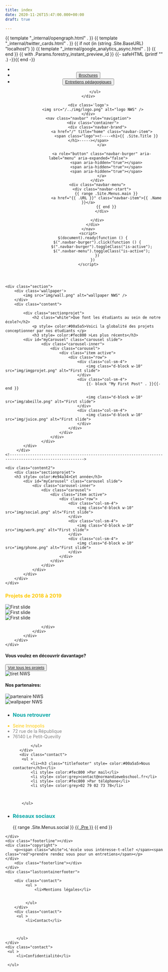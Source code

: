 ```yaml
---
title: index
date: 2020-11-26T15:47:00.000+00:00
draft: true

---
```

<head>

<meta charset="utf-8">

<meta name="viewport" content="width=device-width, initial-scale=1, viewport-fit=cover">

<title>{{ if not .IsHome }}{{ with .Title }}{{ . }} | {{ end }}{{ end }}{{ .Site.Title }}</title>

<meta name="description" content="{{ with .Description }}{{ . }}{{ else }}{{ with .Summary }}{{ . }}{{ else }}{{ .Site.Params.description }}{{end }}{{ end }}">

<link rel="canonical" href="{{ .Permalink }}" />

<link rel="stylesheet" href="[https://cdnjs.cloudflare.com/ajax/libs/bulma/0.7.4/css/bulma.min.css](https://cdnjs.cloudflare.com/ajax/libs/bulma/0.7.4/css/bulma.min.css "https://cdnjs.cloudflare.com/ajax/libs/bulma/0.7.4/css/bulma.min.css")">

<link rel="stylesheet" href='{{ absURL "css/bulma.min.css" }}'>

<link rel="stylesheet" href='{{ "css/style.css" | relURL }}'/>

  
 <link rel="stylesheet" href="[https://use.fontawesome.com/releases/v5.7.2/css/all.css](https://use.fontawesome.com/releases/v5.7.2/css/all.css "https://use.fontawesome.com/releases/v5.7.2/css/all.css")" integrity="sha384-fnmOCqbTlWIlj8LyTjo7mOUStjsKC4pOpQbqyi7RrhN7udi9RwhKkMHpvLbHG9Sr" crossorigin="anonymous"> <script src="[https://ajax.googleapis.com/ajax/libs/jquery/3.3.1/jquery.min.js](https://ajax.googleapis.com/ajax/libs/jquery/3.3.1/jquery.min.js "https://ajax.googleapis.com/ajax/libs/jquery/3.3.1/jquery.min.js")"></script> <link rel="stylesheet" href="[https://cdn.jsdelivr.net/npm/bootstrap@4.5.3/dist/css/bootstrap.min.css](https://cdn.jsdelivr.net/npm/bootstrap@4.5.3/dist/css/bootstrap.min.css "https://cdn.jsdelivr.net/npm/bootstrap@4.5.3/dist/css/bootstrap.min.css")" integrity="sha384-TX8t27EcRE3e/ihU7zmQxVncDAy5uIKz4rEkgIXeMed4M0jlfIDPvg6uqKI2xXr2" crossorigin="anonymous"> {{ template "_internal/opengraph.html" . }} {{ template "_internal/twitter_cards.html" . }} {{ if not (in (string .Site.BaseURL) "localhost") }} {{ template "_internal/google_analytics_async.html" . }} {{ end }} {{ with .Params.forestry_instant_preview_id }} {{- safeHTML (printf "<meta property='forestry_instant_preview_id' content='%s'>" .) -}}{{ end -}}
</head>
<header>
    <div class="firstline">
        <ul class="nav">
            <li class="nav-item">
                <a class="nav-link" href="#"><i class="fas fa-search"></i></a>
              </li>
            <li class="nav-item">
              <button class="button1" ><a class="nav-link" href="#">Brochures</a></button>
            </li>
            <li class="nav-item">
              <button class="button2"><a class="nav-link" href="#">Entretiens pédagogiques</a></button>
            </li>
            
          </ul>
    </div>
    
    <div class='logo'>
        <img src="/../img/logo.png" alt="logo NWS" />
    </div>
    <nav class="navbar" role="navigation">
        <div class="container">
            <div class="navbar-brand">
                <a href="/" title="home" class="navbar-item">
                    <span class="logo"><!----<h1>{{ .Site.Title }}</h1>-----></span>
                </a>
                
                <a role="button" class="navbar-burger" aria-label="menu" aria-expanded="false">
                    <span aria-hidden="true"></span>
                    <span aria-hidden="true"></span>
                    <span aria-hidden="true"></span>
                </a>
            </div>
            <div class="navbar-menu">
                <div class="navbar-start">
                    {{ range .Site.Menus.main }}
                    <a href="{{ .URL }}" class="navbar-item">{{ .Name }}</a>
                    {{ end }}
                </div>
                
            </div>
        </div>
    </nav>
    <script>
        $(document).ready(function () {
            $(".navbar-burger").click(function () {
                $(".navbar-burger").toggleClass("is-active");
                $(".navbar-menu").toggleClass("is-active");
            })
        })
    </script>
   
</header>
<div class="container">
    
    <div class="section">
        <div class='wallpaper'>
            <img src="img/wall.png" alt="wallpaper NWS" />
        </div>
        <div class="content">
 <!------------------------------------------------------------------------------------------------------->  

            <div class="sectionprojet">
                <h2 class="white">Que font les étudiants au sein de notre école?</h2>
                <p style= color:#00a5a5>Voici la globalité des projets conceptionner par nos étudiants </p>
                <h3 style= color:#fec800 >Les plus récents</h3>
            <div id="myCarousel" class="carousel slide">
                    <div class="carousel-inner">
                        <div class="carousel">
                            <div class="item active">
                                <div class="row">
                                    <div class="col-sm-4">
                                        <img class="d-block w-10" src="img/imgprojet.png" alt="First slide">
                                    </div>
                                    <div class="col-sm-4">
                                        {{- block "My First Post" . }}{{- end }}
                                       
                                        <img class="d-block w-10" src="img/abeille.png" alt="First slide">
                                    </div>
                                    <div class="col-sm-4">
                                        <img class="d-block w-10" src="img/juice.png" alt="First slide">
                                    </div>
                                </div>
                            </div>
                        </div>
                    </div>
            </div>
         </div>
    <!------------------------------------------------------------------------------------------------------->    

    <div class="content2">
        <div class="sectionprojet">
        <h3 style= color:#e94a34>Cet année</h3>
            <div id="myCarousel" class="carousel slide">
                <div class="carousel-inner">
                    <div class="carousel">
                        <div class="item active">
                            <div class="row">
                                <div class="col-sm-4">
                                    <img class="d-block w-10" src="img/social.png" alt="First slide">
                                </div>
                                <div class="col-sm-4">
                                    <img class="d-block w-10" src="img/work.png" alt="First slide">
                                </div>
                                <div class="col-sm-4">
                                    <img class="d-block w-10" src="img/phone.png" alt="First slide">
                                </div>
                            </div>
                        </div>
                    </div>
                </div>
            </div>
        </div>
    </div>
 <!------------------------------------------------------------------------------------------------------->  

<div class="content">
    <div class="sectionprojet">
    <h3 style= color:#fec800 >Projets de 2018 à 2019</h3>
    <div id="myCarousel" class="carousel slide">
        <div class="carousel-inner">
            <div class="carousel">
                <div class="item active">
                    <div class="row">
                        <div class="col-sm-4">
                            <img class="d-block w-10" src="img/imgprojet.png" alt="First slide">
                        </div>
                        <div class="col-sm-4">
                            <img class="d-block w-10" src="img/abeille.png" alt="First slide">
                        </div>
                        <div class="col-sm-4">
                            <img class="d-block w-10" src="img/juice.png" alt="First slide">
                         </div>
                         
                    </div>
                </div>
            </div>
        </div>
    </div>
</div>
<div class="content2">
    <div class="sectionprojetsuite">
        <div class="carousel">
            <h4>Vous voulez en découvrir davantage?</h4>
            <button class="button3" ><a href="#">Voir tous les projets<i class="fas fa-arrow-circle-right"></i></a></button>           
        </div>     
    </div>
    <div class="sectionprojetsuite">
        <div class="carousel">
            <img src="img/tirets.png" alt="tiret NWS" />   
            <h4>Nos partenaires:</h4>
            <img src="img/partenaire.png" alt="partenaire NWS" />          
        </div>     
    </div>
</div> 
</div>

 <!------------------------------------------------------------------------------------------------------->
<footer class="footer">
    <div class="containerfooter">
       <div class="photo1"><img src="/../img/logofooter.png" alt="wallpaper NWS" /></div>
       <div class="contact">
            <ul >
                <li><h3 class="titlefooter" style= color:#00a5a5>Nous retrouver</h3></li>
                <li style= color:#fec800 >Seine Innopolis</li>
                <li style= color:grey>72 rue de la République</li>
                <li style= color:grey>76140 Le Petit-Quevilly</li>
                
            </ul>
       </div>
       <div class="contact">
        <ul >
            <li><h3 class="titlefooter" style= color:#00a5a5>Nous contacter</h3></li>
            <li style= color:#fec800 >Par mail</li>
            <li style= color:grey>contact@normandiewebschool.fr</li>
            <li style= color:#fec800 >Par téléphone</li>
            <li style= color:grey>02 79 02 73 78</li>
            
            
            
        </ul>
   </div>
   <div class="contact">
    <ul >
        <li><h3  class="titlefooter" style= color:#00a5a5>Réseaux sociaux</h3></li>
        <div class="navbar-end">
            {{ range .Site.Menus.social }}
            <a href="{{ .URL }}" class="navbar-item is-hidden-touch" title="{{ .Name }}"><span
                    class="icon">{{ .Pre }}</span></a>
            {{ end }}
        </div>
    </ul>
</div>
       
    </div>
    <div class="footerline"></div>
    <div class="copyright">
        <p><span class="white">L'école vous intéresse-t-elle? </span><span class="red">prendre rendez vous pour un entretiens</span></p>
    </div>
        <div class="footerline"></div>
    </div>
    <div class="lastcontainerfooter">
       
        <div class="contact">
             <ul >
                 <li>Mentions légales</li>
                
                 
             </ul>
        </div>
        <div class="contact">
         <ul >
             <li>Contact</li>
             
             
             
         </ul>
    </div>
    <div class="contact">
     <ul >
         <li>Confidentialité</li>
         
     </ul>
 </div>
 
   <!--------<div class="copyright">© 2019 NORMANDIE WEB SCHOOL</div>-------->
</footer>